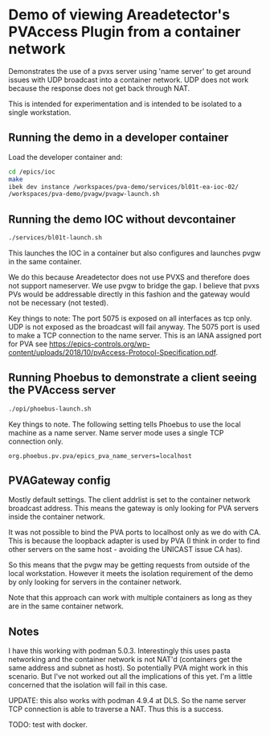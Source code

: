 # Demo of viewing Areadetector's PVAccess Plugin from a container network

Demonstrates the use of a pvxs server using 'name server' to get around issues with UDP broadcast into a container network. UDP does not work because the response does not get back through NAT.

This is intended for experimentation and is intended to be isolated to a single workstation.

## Running the demo in a developer container

Load the developer container and:

```bash
cd /epics/ioc
make
ibek dev instance /workspaces/pva-demo/services/bl01t-ea-ioc-02/
/workspaces/pva-demo/pvagw/pvagw-launch.sh
```

## Running the demo IOC without devcontainer

```bash
./services/bl01t-launch.sh
```
This launches the IOC in a container but also configures and launches pvgw in the same container.

We do this because Areadetector does not use PVXS and therefore does not support nameserver. We use pvgw to bridge the gap. I believe that pvxs PVs would be addressable directly in this fashion and the gateway would not be necessary (not tested).

Key things to note: The port 5075 is exposed on all interfaces as tcp only. UDP is not exposed as the broadcast will fail anyway. The 5075 port is used to make a TCP connection to the name server. This is an IANA assigned port for PVA see https://epics-controls.org/wp-content/uploads/2018/10/pvAccess-Protocol-Specification.pdf.


## Running Phoebus to demonstrate a client seeing the PVAccess server

```bash
./opi/phoebus-launch.sh
```

Key things to note. The following setting tells Phoebus to use the local machine as a name server. Name server mode uses a single TCP connection only.
```
org.phoebus.pv.pva/epics_pva_name_servers=localhost
```

## PVAGateway config

Mostly default settings. The client addrlist is set to the container network broadcast address. This means the gateway is only looking for PVA servers inside the container network.

It was not possible to bind the PVA ports to localhost only as we do with CA. This is because the loopback adapter is used by PVA (I think in order to find other servers on the same host - avoiding the UNICAST issue CA has).

So this means that the pvgw may be getting requests from outside of the local workstation. However it meets the isolation requirement of the demo by only looking for servers in the container network.

Note that this approach can work with multiple containers as long as they are in the same container network.

## Notes

I have this working with podman 5.0.3. Interestingly this uses pasta networking and the container network is not NAT'd (containers get the same address and subnet as host). So potentially PVA might work in this scenario. But I've not worked out all the implications of this yet. I'm a little concerned that the isolation will fail in this case.

UPDATE: this also works with podman 4.9.4 at DLS. So the name server TCP connection is able to traverse a NAT. Thus this is a success.

TODO: test with docker.
